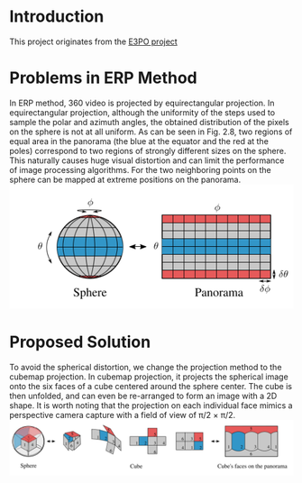 # Introduction
This project originates from the [E3PO project](https://github.com/bytedance/E3PO)

# Problems in ERP Method
In ERP method, 360 video is projected by equirectangular projection. In equirectangular projection, although the uniformity of the steps used to sample the polar and azimuth angles, the obtained distribution of the pixels on the sphere is not at all uniform. As can be seen in Fig. 2.8, two regions of equal area in the panorama (the blue at the equator and the red at the poles) correspond to two regions of strongly different sizes on the sphere. This naturally causes huge visual distortion and can limit the performance of image processing algorithms. For the two neighboring points on the sphere can be mapped at extreme positions on the panorama.
![ERP](docs/erp.png)
# Proposed Solution
To avoid the spherical distortion, we change the projection method to the cubemap projection. In cubemap projection, it projects the spherical image onto the six faces of a cube centered around the sphere center. The cube is then unfolded, and can even be re-arranged to form an image with a 2D shape. It is worth noting that the projection on each individual face mimics a perspective camera capture with a field of view of π/2 × π/2.
![Cube map](docs/cubemap.png)
